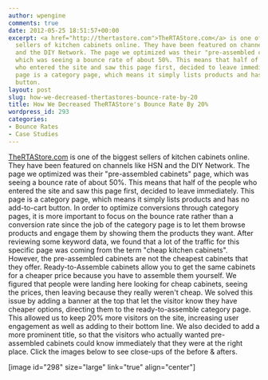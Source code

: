 ```yaml
---
author: wpengine
comments: true
date: 2012-05-25 18:51:57+00:00
excerpt: <a href="http://thertastore.com">TheRTAStore.com</a> is one of the biggest
  sellers of kitchen cabinets online. They have been featured on channels like HSN
  and the DIY Network. The page we optimized was their "pre-assembled cabinets" page,
  which was seeing a bounce rate of about 50%. This means that half of the people
  who entered the site and saw this page first, decided to leave immediately. This
  page is a category page, which means it simply lists products and has no add-to-cart
  button.
layout: post
slug: how-we-decreased-thertastores-bounce-rate-by-20
title: How We Decreased TheRTAStore's Bounce Rate By 20%
wordpress_id: 293
categories:
- Bounce Rates
- Case Studies
---
```


[TheRTAStore.com](http://thertastore.com) is one of the biggest sellers of kitchen cabinets online. They have been featured on channels like HSN and the DIY Network. The page we optimized was their "pre-assembled cabinets" page, which was seeing a bounce rate of about 50%. This means that half of the people who entered the site and saw this page first, decided to leave immediately. This page is a category page, which means it simply lists products and has no add-to-cart button. In order to optimize conversions through category pages, it is more important to focus on the bounce rate rather than a conversion rate since the job of the category page is to let them browse products and engage them by showing them the products they want. After reviewing some keyword data, we found that a lot of the traffic for this specific page was coming from the term "cheap kitchen cabinets". However, the pre-assembled cabinets are not the cheapest cabinets that they offer. Ready-to-Assemble cabinets allow you to get the same cabinets for a cheaper price because you have to assemble them yourself. We figured that people were landing here looking for cheap cabinets, seeing the prices, then leaving because they really weren't cheap. We solved this issue by adding a banner at the top that let the visitor know they have cheaper options, directing them to the ready-to-assemble category page. This allowed us to keep 20% more visitors on the site, increasing user engagement as well as adding to their bottom line. We also decided to add a more prominent title, so that the visitors who actually wanted pre-assembled cabinets could know immediately that they were at the right place. Click the images below to see close-ups of the before & afters.

[image id="298" size="large" link="true" align="center"]


